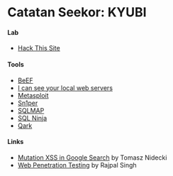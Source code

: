 # Catatan Seekor: KYUBI

#### Lab

* [Hack This Site](https://www.hackthissite.org/pages/index/index.php)

#### Tools

* [BeEF](https://sectools.org/tool/beef/)
* [I can see your local web servers](http://http.jameshfisher.com/2019/05/26/i-can-see-your-local-web-servers/)
* [Metasploit](https://www.metasploit.com/)
* [Sn1per](https://github.com/1N3/Sn1per)
* [SQLMAP](http://sqlmap.org/)
* [SQL Ninja](http://sqlninja.sourceforge.net/)
* [Qark](https://github.com/linkedin/qark)

#### Links

* [Mutation XSS in Google Search](https://www.acunetix.com/blog/web-security-zone/mutation-xss-in-google-search/) by Tomasz Nidecki
* [Web Penetration Testing](https://www.hackingarticles.in/web-penetration-testing/) by Rajpal Singh

